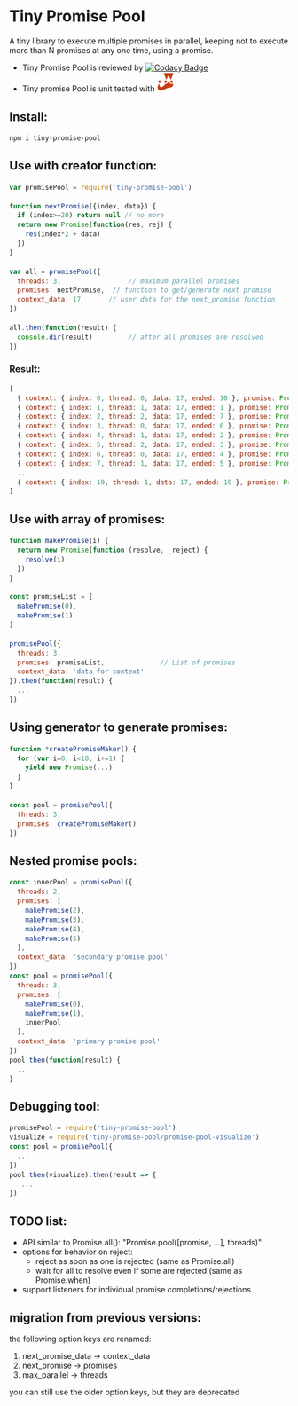 # Tiny Promise Pool
A tiny library to execute multiple promises in parallel,
keeping not to execute more than N promises at any one time,
using a promise.

- Tiny Promise Pool is reviewed by [![Codacy Badge](https://api.codacy.com/project/badge/Grade/6ba3a2ddf94b42a1b28de6020117b33d)](https://www.codacy.com/app/eetay/promise-pool-js?utm_source=github.com&amp;utm_medium=referral&amp;utm_content=eetay/promise-pool-js&amp;utm_campaign=Badge_Grade)
- Tiny promise Pool is unit tested with <img src="./spec/jest.png" alt="Jest" width="32px"/>

## Install:

```bash
npm i tiny-promise-pool
```


## Use with creator function:

```javascript
var promisePool = require('tiny-promise-pool')

function nextPromise({index, data}) {
  if (index>=20) return null // no more
  return new Promise(function(res, rej) {
    res(index*2 + data)
  })
}

var all = promisePool({
  threads: 3,                 // maximum parallel promises
  promises: nextPromise,  // function to get/generate next promise
  context_data: 17       // user data for the next_promise function
})

all.then(function(result) {
  console.dir(result)         // after all promises are resolved
})
```

### Result:

```javascript
[
  { context: { index: 0, thread: 0, data: 17, ended: 10 }, promise: Promise { 17 }, result: 17 },
  { context: { index: 1, thread: 1, data: 17, ended: 1 }, promise: Promise { 19 }, result: 19 },
  { context: { index: 2, thread: 2, data: 17, ended: 7 }, promise: Promise { 21 }, result: 21 },
  { context: { index: 3, thread: 0, data: 17, ended: 6 }, promise: Promise { 23 }, result: 23 },
  { context: { index: 4, thread: 1, data: 17, ended: 2 }, promise: Promise { 25 }, result: 25 },
  { context: { index: 5, thread: 2, data: 17, ended: 3 }, promise: Promise { 27 }, result: 27 },
  { context: { index: 6, thread: 0, data: 17, ended: 4 }, promise: Promise { 29 }, result: 29 },
  { context: { index: 7, thread: 1, data: 17, ended: 5 }, promise: Promise { 31 }, result: 31 },
  ...
  { context: { index: 19, thread: 1, data: 17, ended: 19 }, promise: Promise { 55 }, result: 55 }
]
```

## Use with array of promises:

```javascript
function makePromise(i) {
  return new Promise(function (resolve, _reject) {
    resolve(i)
  })
}

const promiseList = [
  makePromise(0),
  makePromise(1)
]

promisePool({
  threads: 3,
  promises: promiseList,              // List of promises
  context_data: 'data for context'
}).then(function(result) {
  ...
})
```

## Using generator to generate promises:

```javascript
function *createPromiseMaker() {
  for (var i=0; i<10; i+=1) {
    yield new Promise(...)
  }
}

const pool = promisePool({
  threads: 3,
  promises: createPromiseMaker()
})
```

## Nested promise pools:

```javascript
const innerPool = promisePool({
  threads: 2,
  promises: [
    makePromise(2),
    makePromise(3),
    makePromise(4),
    makePromise(5)
  ],
  context_data: 'secondary promise pool'
})
const pool = promisePool({
  threads: 3,
  promises: [
    makePromise(0),
    makePromise(1),
    innerPool
  ],
  context_data: 'primary promise pool'
})
pool.then(function(result) {
  ...
}
```

## Debugging tool:

```javascript
promisePool = require('tiny-promise-pool')
visualize = require('tiny-promise-pool/promise-pool-visualize')
const pool = promisePool({
  ...
})
pool.then(visualize).then(result => {
   ...
})
```

## TODO list:
- API similar to Promise.all(): "Promise.pool([promise, ...], threads)"
- options for behavior on reject:
  - reject as soon as one is rejected (same as Promise.all)
  - wait for all to resolve even if some are rejected (same as Promise.when)
- support listeners for individual promise completions/rejections

## migration from previous versions:
the following option keys are renamed:
1. next_promise_data -> context_data
2. next_promise -> promises
2. max_parallel -> threads

you can still use the older option keys, but they are deprecated

